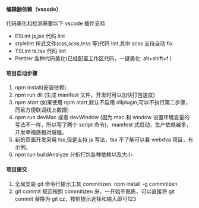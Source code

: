 #### 编辑器依赖（vscode）

代码美化和检测需要以下 vscode 插件支持

- ESLint js,jsx 代码 lint
- stylelint 样式文件(css,scss,less 等)代码 lint,其中 scss 支持自动 fix
- TSLint ts,tsx 代码 lint
- Prettier 各种代码美化(已经配置工作区代码，一键美化: alt+shift+f )

#### 项目启动步骤

1. npm install(安装依赖)
2. npm run dll (生成 manifest 文件，开发时可以加快打包速度)
3. npm start (如果使用 npm start,默认不启用 dllplugin,可以不执行第二步骤，而且方便联调线上数据)
4. npm run devMac 或者 devWindow (因为 mac 和 window 设置环境变量的写法不一样，所以写了两个 script 命令)，manifest 式启动，生产依赖越多，开发幸福感相对越强。
5. 新的页面开发采用 tsx,但是支持 js 写法，tsx 不了解可以看 webdva 项目，有示例。
6. npm run buildAnalyze 分析打包各种依赖以及大小

#### 项目提交

1. 全局安装 git 命令行提示工具 commitizen. npm install -g commitizen
2. git commit 规范按照 commitizen 来，一开始不熟练，可以直接将 git commit 替换为 git cz，按照提示选择和输入即可123
